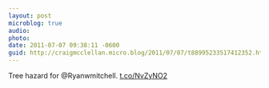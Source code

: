 ```yaml
---
layout: post
microblog: true
audio: 
photo: 
date: 2011-07-07 09:38:11 -0600
guid: http://craigmcclellan.micro.blog/2011/07/07/t88995233517412352.html
---
```

Tree hazard for @Ryanwmitchell.  [t.co/NvZyNO2](http://t.co/NvZyNO2)
